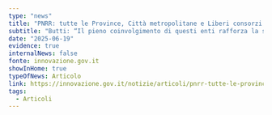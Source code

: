 ```yaml
---
type: "news"
title: "PNRR: tutte le Province, Città metropolitane e Liberi consorzi comunali migrano in cloud"
subtitle: "Butti: “Il pieno coinvolgimento di questi enti rafforza la sicurezza informatica di tutto il sistema Paese”"
date: "2025-06-19"
evidence: true
internalNews: false
fonte: innovazione.gov.it
showInHome: true
typeOfNews: Articolo
link: https://innovazione.gov.it/notizie/articoli/pnrr-tutte-le-province-citta-metropolitane-e-liberi-consorzi-comunali-migrano-in-cloud/
tags:
  - Articoli
---
```


